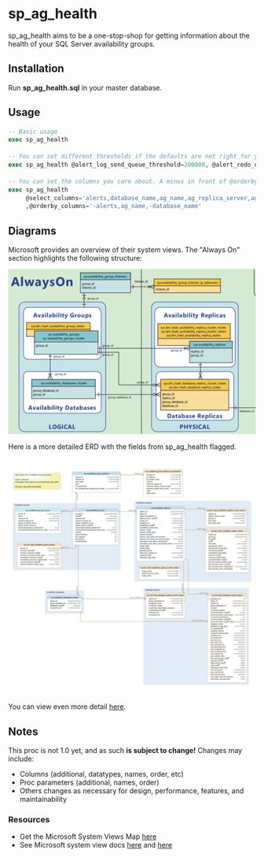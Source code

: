 # sp_ag_health

sp_ag_health aims to be a one-stop-shop for getting information about the health
of your SQL Server availability groups.

## Installation

Run **sp_ag_health.sql** in your master database.

## Usage

```sql
-- Basic usage
exec sp_ag_health

-- You can set different thresholds if the defaults are not right for your environment
exec sp_ag_health @alert_log_send_queue_threshold=200000, @alert_redo_queue_threshold=200000

-- You can set the columns you care about. A minus in front of @orderby_columns means sort desc
exec sp_ag_health
     @select_columns='alerts,database_name,ag_name,ag_replica_server,ag_replica_role,log_send_queue_size_kb,redo_queue_size_kb'
     ,@orderby_columns='-alerts,ag_name,-database_name'
```

## Diagrams

Microsoft provides an overview of their system views. The "Always On" section
highlights the following structure:

![System Views Map Always On][overview-erd]

Here is a more detailed ERD with the fields from sp_ag_health flagged.

![AlwaysOn][detail-erd]

You can view even more detail [here][very-detailed-erd].

## Notes

This proc is not 1.0 yet, and as such **is subject to change!** Changes may
include:

- Columns (additional, datatypes, names, order, etc)
- Proc parameters (additional, names, order)
- Others changes as necessary for design, performance, features, and maintainability

### Resources

- Get the Microsoft System Views Map [here][ms-system-views-map]
- See Microsoft system view docs [here][ms-docs1] and [here][ms-docs2]

[ms-system-views-map]: https://www.microsoft.com/en-us/download/details.aspx?id=39083
[ms-docs1]: https://docs.microsoft.com/en-us/sql/relational-databases/system-catalog-views/always-on-availability-groups-catalog-views-transact-sql?view=sql-server-2017
[ms-docs2]: https://docs.microsoft.com/en-us/sql/relational-databases/system-dynamic-management-views/always-on-availability-groups-dynamic-management-views-functions?view=sql-server-2017
[overview-erd]: https://raw.githubusercontent.com/mattmc3/sp_ag_health/master/erd/System%20Views%20Map%20Always%20On.png
[detail-erd]: https://raw.githubusercontent.com/mattmc3/sp_ag_health/master/erd/AlwaysOn.png
[very-detailed-erd]: https://cdn.rawgit.com/mattmc3/sp_ag_health/8abff33d/erd/AlwaysOn.html
